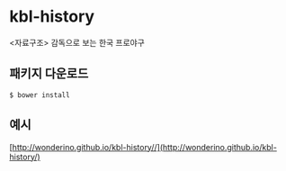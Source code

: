 # kbl-history
&lt;자료구조> 감독으로 보는 한국 프로야구

패키지 다운로드
---
```
$ bower install
```

예시
---
[http://wonderino.github.io/kbl-history//](http://wonderino.github.io/kbl-history/)
